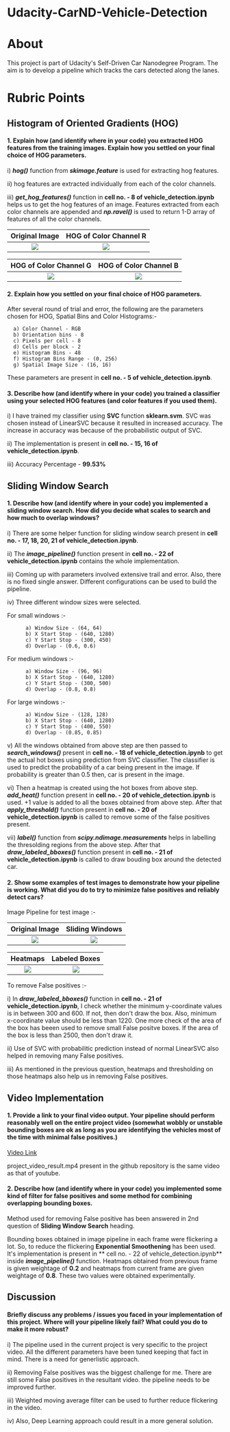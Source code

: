 # Udacity-CarND-Vehicle-Detection

# About

This project is part of Udacity's Self-Driven Car Nanodegree Program. The aim is to develop a pipeline which tracks the cars detected along the lanes.

# Rubric Points

## Histogram of Oriented Gradients (HOG)

#### 1. Explain how (and identify where in your code) you extracted HOG features from the training images. Explain how you settled on your final choice of HOG parameters.

  i) ***hog()*** function from ***skimage.feature*** is used for extracting hog features.
  
  ii) hog features are extracted individually from each of the color channels.

  iii) ***get_hog_features()*** function in **cell no. - 8 of vehicle_detection.ipynb** helps us to get the hog features of an image. Features extracted from each color channels are appended and  ***np.ravel()*** is used to return 1-D array of features of all the color channels.
  
  
   Original Image          |  HOG of Color Channel R               
:-------------------------:|:-------------------------:
![](https://github.com/imindrajit/Udacity-CarND-Vehicle-Detection/blob/master/output_images/test1/original.jpg)  |  ![](https://github.com/imindrajit/Udacity-CarND-Vehicle-Detection/blob/master/output_images/test1/hog_channel_r.jpg) 

HOG of Color Channel G     |  HOG of Color Channel B               
:-------------------------:|:-------------------------:
![](https://github.com/imindrajit/Udacity-CarND-Vehicle-Detection/blob/master/output_images/test1/hog_channel_g.jpg)  |  ![](https://github.com/imindrajit/Udacity-CarND-Vehicle-Detection/blob/master/output_images/test1/hog_channel_b.jpg) 


#### 2. Explain how you settled on your final choice of HOG parameters.

After several round of trial and error, the following are the parameters chosen for HOG, Spatial Bins and Color Histograms:-
      
      a) Color Channel - RGB
      b) Orientation bins - 8
      c) Pixels per cell - 8
      d) Cells per block - 2
      e) Histogram Bins - 48
      f) Histogram Bins Range - (0, 256)
      g) Spatial Image Size - (16, 16)
      
  These parameters are present in **cell no. - 5 of vehicle_detection.ipynb**.


#### 3. Describe how (and identify where in your code) you trained a classifier using your selected HOG features (and color features if you used them).

  i) I have trained my classifier using **SVC** function **sklearn.svm**. SVC was chosen instead of LinearSVC because it resulted in increased accuracy. The increase in accuracy was because of the probabilistic output of SVC.
  
  ii) The implementation is present in **cell no. - 15, 16 of vehicle_detection.ipynb**.
  
  iii) Accuracy Percentage - **99.53%**


## Sliding Window Search

#### 1. Describe how (and identify where in your code) you implemented a sliding window search. How did you decide what scales to search and how much to overlap windows?

  i) There are some helper function for sliding window search present in **cell no. - 17, 18, 20, 21 of vehicle_detection.ipynb**.
  
  ii) The ***image_pipeline()*** function present in **cell no. - 22 of vehicle_detection.ipynb** contains the whole implementation.
  
  iii) Coming up with parameters involved extensive trail and error. Also, there is no fixed single answer. Different configurations can be used to build the pipeline.
  
  iv) Three different window sizes were selected. 
      
  For small windows :-
     
          a) Window Size - (64, 64)
          b) X Start Stop - (640, 1280)
          c) Y Start Stop - (300, 450)
          d) Overlap - (0.6, 0.6)
          
  For medium windows :-
     
          a) Window Size - (96, 96)
          b) X Start Stop - (640, 1280)
          c) Y Start Stop - (300, 500)
          d) Overlap - (0.8, 0.8)
          
  For large windows :-
     
          a) Window Size - (128, 128)
          b) X Start Stop - (640, 1280)
          c) Y Start Stop - (400, 550)
          d) Overlap - (0.85, 0.85)
          
  v) All the windows obtained from above step are then passed to ***search_windows()*** present in **cell no. - 18 of vehicle_detection.ipynb** to get the actual hot boxes using prediction from SVC classifier. The classifier is used to predict the probability of a car being present in the image. If probability is greater than 0.5 then, car is present in the image.
  
  vi) Then a heatmap is created using the hot boxes from above step. ***add_heat()*** function present in **cell no. - 20 of vehicle_detection.ipynb** is used. +1 value is added to all the boxes obtained from above step. After that ***apply_threshold()*** function present in **cell no. - 20 of vehicle_detection.ipynb** is called to remove some of the false positives present.
  
  vii) ***label()*** function from ***scipy.ndimage.measurements*** helps in labelling the thresolding regions from the above step. After that ***draw_labeled_bboxes()*** function present in **cell no. - 21 of vehicle_detection.ipynb** is called to draw bouding box around the detected car.
          
  
#### 2. Show some examples of test images to demonstrate how your pipeline is working. What did you do to try to minimize false positives and reliably detect cars?

Image Pipeline for test image :-

   Original Image          |  Sliding Windows               
:-------------------------:|:-------------------------:
![](https://github.com/imindrajit/Udacity-CarND-Vehicle-Detection/blob/master/output_images/test1/original.jpg)  |  ![](https://github.com/imindrajit/Udacity-CarND-Vehicle-Detection/blob/master/output_images/test1/sliding_windows.jpg) 

Heatmaps                   |  Labeled Boxes               
:-------------------------:|:-------------------------:
![](https://github.com/imindrajit/Udacity-CarND-Vehicle-Detection/blob/master/output_images/test1/heatmap.jpg)  |  ![](https://github.com/imindrajit/Udacity-CarND-Vehicle-Detection/blob/master/output_images/test1/final_box.jpg)

To remove False positives :-

i) In ***draw_labeled_bboxes()*** function in **cell no. - 21 of vehicle_detection.ipynb**, I check whether the minimum y-coordinate values is in between 300 and 600. If not, then don't draw the box. Also, minimum x-coordinate value should be less than 1220. One more check of the area of the box has beeen used to remove small False positve boxes. If the area of the box is less than 2500, then don't draw it.

ii) Use of SVC with probabilitic prediction instead of normal LinearSVC also helped in removing many False positives. 

iii) As mentioned in the previous question, heatmaps and thresholding on those heatmaps also help us in removing False positives.


## Video Implementation

#### 1. Provide a link to your final video output. Your pipeline should perform reasonably well on the entire project video (somewhat wobbly or unstable bounding boxes are ok as long as you are identifying the vehicles most of the time with minimal false positives.)

[Video Link](https://www.youtube.com/watch?v=T5zU5MmVTu4)

project_video_result.mp4 present in the github repository is the same video as that of youtube.


#### 2. Describe how (and identify where in your code) you implemented some kind of filter for false positives and some method for combining overlapping bounding boxes.

Method used for removing False positive has been answered in 2nd question of **Sliding Window Search** heading.

Bounding boxes obtained in image pipeline in each frame were flickering a lot. So, to reduce the flickering **Exponential Smoothening** has been used. It's implementation is present in ** cell no. - 22 of vehicle_detection.ipynb** inside ***image_pipeline()*** function. Heatmaps obtained from previous frame is given weightage of **0.2** and heatmaps from current frame are given weightage of **0.8**. These two values were obtained experimentally. 


## Discussion

#### Briefly discuss any problems / issues you faced in your implementation of this project. Where will your pipeline likely fail? What could you do to make it more robust?

i) The pipeline used in the current project is very specific to the project video. All the different parameters have been tuned keeping that fact in mind. There is a need for generlistic approach.

ii) Removing False positives was the biggest challenge for me. There are still some False positives in the resultant video. the pipeline needs to be improved further.

iii) Weighted moving average filter can be used to further reduce flickering in the video.

iv) Also, Deep Learning approach could result in a more general solution. 
